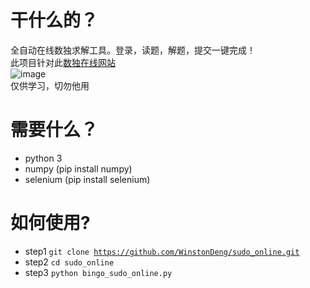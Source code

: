 # 干什么的？
全自动在线数独求解工具。登录，读题，解题，提交一键完成！
</br>
此项目针对此[数独在线网站](https://www.oubk.com/)
</br>
![image](https://github.com/WinstonDeng/sudo_online/tree/master/images/leaderboard.png)
</br>
仅供学习，切勿他用
# 需要什么？
* python 3
* numpy (pip install numpy)
* selenium (pip install selenium)
# 如何使用?
* step1
<code>git clone https://github.com/WinstonDeng/sudo_online.git</code>
* step2
<code>cd sudo_online</code>
* step3
<code>python bingo_sudo_online.py</code>